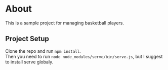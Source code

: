 # About

This is a sample project for managing basketball players.

## Project Setup

Clone the repo and run `npm install`.  
Then you need to run `node node_modules/serve/bin/serve.js`, but I suggest to install serve globaly.  
